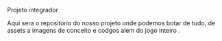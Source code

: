 Projeto integrador 


Aqui sera o repositorio do nosso projeto onde podemos botar de tudo, de assets a imagens de conceito e codgos alem do jogo inteiro .
